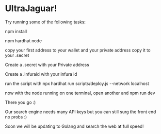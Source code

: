 # UltraJaguar!

Try running some of the following tasks:

npm install

npm hardhat node

copy your first address to your wallet and your private address copy it to your .secret

Create a .secret with your Private address

Create a .infuraid with your infura id

run the script with npx hardhat run scripts/deploy.js --network localhost

now with the node running on one terminal, open another and npm run dev

There you go :)

Our search engine needs many API keys but you can still surg the front end no probs :)

Soon we will be updating to Golang and search the web at full speed!

